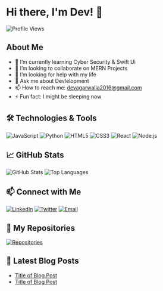 # Hi there, I'm Dev! 👋

![Profile Views](https://komarev.com/ghpvc/?username=devag7&color=blue)

## About Me

- 🌱 I’m currently learning Cyber Security & Swift Ui
- 👯 I’m looking to collaborate on MERN Projects
- 🤔 I’m looking for help with my life
- 💬 Ask me about Devlelopment
- 📫 How to reach me: devagarwalla2016@gmail.com
- ⚡ Fun fact: I might be sleeping now

## 🛠️ Technologies & Tools

![JavaScript](https://img.shields.io/badge/-JavaScript-black?style=flat-square&logo=javascript)
![Python](https://img.shields.io/badge/-Python-black?style=flat-square&logo=python)
![HTML5](https://img.shields.io/badge/-HTML5-black?style=flat-square&logo=html5)
![CSS3](https://img.shields.io/badge/-CSS3-black?style=flat-square&logo=css3)
![React](https://img.shields.io/badge/-React-black?style=flat-square&logo=react)
![Node.js](https://img.shields.io/badge/-Node.js-black?style=flat-square&logo=node.js)
<!-- Add more technologies and tools you are familiar with -->

## 📈 GitHub Stats

![GitHub Stats](https://github-readme-stats.vercel.app/api?username=devag7&show_icons=true&theme=radical)
![Top Languages](https://github-readme-stats.vercel.app/api/top-langs/?username=devag7&layout=compact&theme=radical)

## 📫 Connect with Me

[![LinkedIn](https://img.shields.io/badge/-LinkedIn-blue?style=flat-square&logo=Linkedin&logoColor=white&link=https://www.linkedin.com/in/yourprofile)](https://www.linkedin.com/in/yourprofile)
[![Twitter](https://img.shields.io/badge/-Twitter-blue?style=flat-square&logo=Twitter&logoColor=white&link=https://twitter.com/yourprofile)](https://twitter.com/yourprofile)
[![Email](https://img.shields.io/badge/-Email-blue?style=flat-square&logo=Gmail&logoColor=white&link=mailto:youremail@example.com)](mailto:youremail@example.com)
<!-- Add more platforms where you are active -->

## 🔗 My Repositories

[![Repositories](https://img.shields.io/badge/-View%20My%20Repositories-blue?style=flat-square&logo=GitHub&logoColor=white)](https://github.com/devag7?tab=repositories)

## 📝 Latest Blog Posts

<!-- BLOG-POST-LIST:START -->
- [Title of Blog Post](link-to-blog-post)
- [Title of Blog Post](link-to-blog-post)
<!-- BLOG-POST-LIST:END -->

<!-- You can add more sections like "Projects", "Certifications", etc. -->

